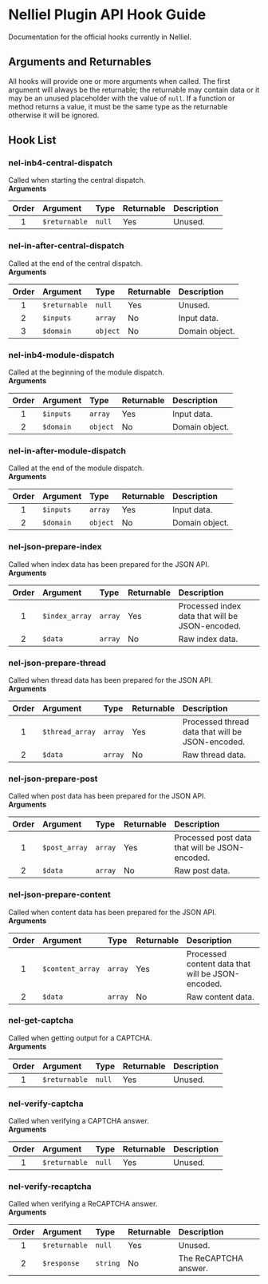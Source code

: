 # Nelliel Plugin API Hook Guide
Documentation for the official hooks currently in Nelliel.

## Arguments and Returnables
All hooks will provide one or more arguments when called. The first argument will always be the returnable; the returnable may contain data or it may be an unused placeholder with the value of `null`. If a function or method returns a value, it must be the same type as the returnable otherwise it will be ignored.

## Hook List
### nel-inb4-central-dispatch
Called when starting the central dispatch.  
**Arguments**

|Order|Argument     |Type  |Returnable|Description|                               
|:---:|:------------|:-----|:---------|:----------|
|1    |`$returnable`|`null`|Yes       |Unused.|

### nel-in-after-central-dispatch
Called at the end of the central dispatch.  
**Arguments**

|Order|Argument      |Type    |Returnable|Description|                               
|:---:|:-------------|:-------|:---------|:----------|
|1    |`$returnable` |`null`  |Yes       |Unused.|
|2    |`$inputs`     |`array` |No        |Input data.|
|3    |`$domain`     |`object`|No        |Domain object.|

### nel-inb4-module-dispatch
Called at the beginning of the module dispatch.  
**Arguments**

|Order|Argument      |Type    |Returnable|Description|                               
|:---:|:-------------|:-------|:---------|:----------|
|1    |`$inputs`     |`array` |Yes       |Input data.|
|2    |`$domain`     |`object`|No        |Domain object.|

### nel-in-after-module-dispatch
Called at the end of the module dispatch.  
**Arguments**

|Order|Argument      |Type    |Returnable|Description|                               
|:---:|:-------------|:-------|:---------|:----------|
|1    |`$inputs`     |`array` |Yes       |Input data.|
|2    |`$domain`     |`object`|No        |Domain object.|

### nel-json-prepare-index
Called when index data has been prepared for the JSON API.  
**Arguments**

|Order|Argument      |Type   |Returnable|Description|                               
|:---:|:-------------|:------|:---------|:----------|
|1    |`$index_array`|`array`|Yes       |Processed index data that will be JSON-encoded.|
|2    |`$data`       |`array`|No        |Raw index data.|

### nel-json-prepare-thread
Called when thread data has been prepared for the JSON API.  
**Arguments**

|Order|Argument       |Type   |Returnable|Description|                               
|:---:|:--------------|:------|:---------|:----------|
|1    |`$thread_array`|`array`|Yes       |Processed thread data that will be JSON-encoded.|
|2    |`$data`        |`array`|No        |Raw thread data.|

### nel-json-prepare-post
Called when post data has been prepared for the JSON API.  
**Arguments**

|Order|Argument     |Type   |Returnable|Description|                               
|:---:|:------------|:------|:---------|:----------|
|1    |`$post_array`|`array`|Yes       |Processed post data that will be JSON-encoded.|
|2    |`$data`      |`array`|No        |Raw post data.|

### nel-json-prepare-content
Called when content data has been prepared for the JSON API.  
**Arguments**  

|Order|Argument        |Type   |Returnable|Description|                               
|:---:|:---------------|:------|:---------|:----------|
|1    |`$content_array`|`array`|Yes       |Processed content data that will be JSON-encoded.|
|2    |`$data`         |`array`|No        |Raw content data.|

### nel-get-captcha
Called when getting output for a CAPTCHA.  
**Arguments**  

|Order|Argument     |Type  |Returnable|Description|                               
|:---:|:------------|:-----|:---------|:----------|
|1    |`$returnable`|`null`|Yes       |Unused.|

### nel-verify-captcha
Called when verifying a CAPTCHA answer.  
**Arguments**

|Order|Argument     |Type  |Returnable|Description|                               
|:---:|:------------|:-----|:---------|:----------|
|1    |`$returnable`|`null`|Yes       |Unused.|

### nel-verify-recaptcha
Called when verifying a ReCAPTCHA answer.  
**Arguments**

|Order|Argument     |Type    |Returnable|Description|                               
|:---:|:------------|:-------|:---------|:----------|
|1    |`$returnable`|`null`  |Yes       |Unused.|
|2    |`$response`  |`string`|No        |The ReCAPTCHA answer.|
